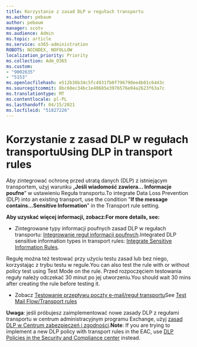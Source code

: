 ```yaml
---
title: Korzystanie z zasad DLP w regułach transportu
ms.author: pebaum
author: pebaum
manager: scotv
ms.audience: Admin
ms.topic: article
ms.service: o365-administration
ROBOTS: NOINDEX, NOFOLLOW
localization_priority: Priority
ms.collection: Adm_O365
ms.custom:
- "9002635"
- "5153"
ms.openlocfilehash: e512b36b34c5fc4931fb0f796790ee4b01c6443c
ms.sourcegitcommit: 8bc60ec34bc1e40685e3976576e04a2623f63a7c
ms.translationtype: MT
ms.contentlocale: pl-PL
ms.lasthandoff: 04/15/2021
ms.locfileid: "51827226"
---
```

# <a name="using-dlp-in-transport-rules"></a><span data-ttu-id="c150d-102">Korzystanie z zasad DLP w regułach transportu</span><span class="sxs-lookup"><span data-stu-id="c150d-102">Using DLP in transport rules</span></span>

<span data-ttu-id="c150d-103">Aby zintegrować ochronę przed utratą danych (DLP) z istniejącym transportem, użyj warunku „**Jeśli wiadomość zawiera... Informacje poufne**” w ustawieniu Reguła transportu.</span><span class="sxs-lookup"><span data-stu-id="c150d-103">To integrate Data Loss Prevention (DLP) into an existing transport, use the condition "**If the message contains...Sensitive Information**" in the Transport rule setting.</span></span>

<span data-ttu-id="c150d-104">**Aby uzyskać więcej informacji, zobacz:**</span><span class="sxs-lookup"><span data-stu-id="c150d-104">**For more details, see:**</span></span>

- <span data-ttu-id="c150d-105">Zintegrowane typy informacji poufnych zasad DLP w regułach transportu: [Integrowanie reguł informacji poufnych](https://docs.microsoft.com/exchange/security-and-compliance/data-loss-prevention/integrate-sensitive-information-rules).</span><span class="sxs-lookup"><span data-stu-id="c150d-105">Integrated DLP sensitive information types in transport rules: [Integrate Sensitive Information Rules](https://docs.microsoft.com/exchange/security-and-compliance/data-loss-prevention/integrate-sensitive-information-rules).</span></span>

<span data-ttu-id="c150d-106">Regułę można też testować przy użyciu testu zasad lub bez niego, korzystając z trybu testu w regule.</span><span class="sxs-lookup"><span data-stu-id="c150d-106">You can also test the rule with or without policy test using Test Mode on the rule.</span></span>  <span data-ttu-id="c150d-107">Przed rozpoczęciem testowania reguły należy odczekać 30 minut po jej utworzeniu.</span><span class="sxs-lookup"><span data-stu-id="c150d-107">You should wait 30 mins after creating the rule before testing it.</span></span>

- <span data-ttu-id="c150d-108">Zobacz [Testowanie przepływu poczty e-mail/reguł transportu](https://docs.microsoft.com/exchange/security-and-compliance/mail-flow-rules/test-mail-flow-rules)</span><span class="sxs-lookup"><span data-stu-id="c150d-108">See [Test Mail Flow/Transport rules](https://docs.microsoft.com/exchange/security-and-compliance/mail-flow-rules/test-mail-flow-rules)</span></span>

<span data-ttu-id="c150d-109">**Uwaga**: jeśli próbujesz zaimplementować nowe zasady DLP z regułami transportu w centrum administracyjnym programu Exchange, użyj [zasad DLP w Centrum zabezpieczeń i zgodności](https://docs.microsoft.com/microsoft-365/compliance/data-loss-prevention-policies?view=o365-worldwide).</span><span class="sxs-lookup"><span data-stu-id="c150d-109">**Note**: If you are trying to implement a new DLP policy with transport rules in the EAC, use [DLP Policies in the Security and Compliance center](https://docs.microsoft.com/microsoft-365/compliance/data-loss-prevention-policies?view=o365-worldwide) instead.</span></span>
